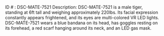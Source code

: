 ID # : DSC-MATE-7521
Description: DSC-MATE-7521 is a male tiger, standing at 6ft tall and weighing approximately 220lbs. Its facial expression constantly appears frightened, and its eyes are multi-colored VR LED lights. DSC-MATE-7521 wears a blue bandana on its head, has goggles resting on its forehead, a red scarf hanging around its neck, and an LED gas mask.